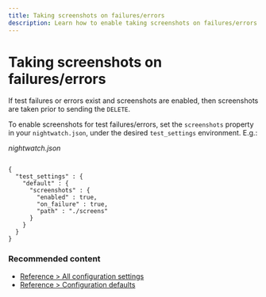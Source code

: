 ```yaml
---
title: Taking screenshots on failures/errors
description: Learn how to enable taking screenshots on failures/errors in Nightwatch.
---
```


<div class="page-header"><h1>Taking screenshots on failures/errors</h1></div>

If test failures or errors exist and screenshots are enabled, then screenshots are taken prior to sending the `DELETE`.

To enable screenshots for test failures/errors, set the `screenshots` property in your `nightwatch.json`, under the desired  `test_settings` environment. E.g.:

<div class="sample-test"><i>nightwatch.json</i>
<pre class="line-numbers" data-language="javascript"><code class=" language-javascript">
{
  "test_settings" : {
    "default" : {
      "screenshots" : {
        "enabled" : true,
        "on_failure" : true,
        "path" : "./screens"
      }
    }
  }
}
</code></pre>
</div>


### Recommended content
- [Reference > All configuration settings](/guide/reference/settings.html)
- [Reference > Configuration defaults](/guide/reference/defaults.html)

